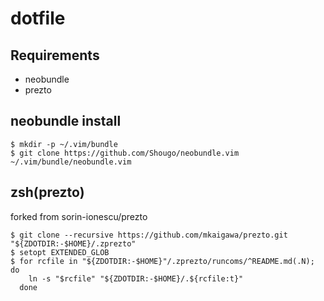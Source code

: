 # dotfile

## Requirements
- neobundle
- prezto
 
## neobundle install
    
    $ mkdir -p ~/.vim/bundle
    $ git clone https://github.com/Shougo/neobundle.vim ~/.vim/bundle/neobundle.vim

## zsh(prezto)
forked from sorin-ionescu/prezto
    
    $ git clone --recursive https://github.com/mkaigawa/prezto.git "${ZDOTDIR:-$HOME}/.zprezto"
    $ setopt EXTENDED_GLOB
    $ for rcfile in "${ZDOTDIR:-$HOME}"/.zprezto/runcoms/^README.md(.N); do
        ln -s "$rcfile" "${ZDOTDIR:-$HOME}/.${rcfile:t}"
      done
